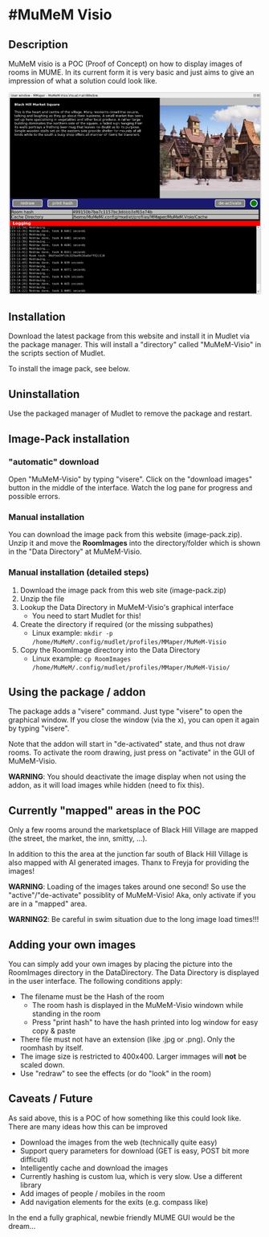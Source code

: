 #MuMeM Visio
============================

## Description
MuMeM visio is a POC (Proof of Concept) on how to display images of rooms in MUME. In its current form it is very basic and just aims to give an impression of what a solution could look like.

![MuMeM-Visio Screenshot](https://github.com/MuMeM/mume/blob/main/Mudlet/MuMeM-Visio/doc/MuMeM-Visio.png)

## Installation
Download the latest package from this website and install it in Mudlet via the package manager. This will install a "directory" called "MuMeM-Visio" in the scripts section of Mudlet.

To install the image pack, see below.

## Uninstallation
Use the packaged manager of Mudlet to remove the package and restart.

## Image-Pack installation

### "automatic" download
Open "MuMeM-Visio" by typing "visere". Click on the "download images" button in the middle of the interface. Watch the log pane for progress and possible errors.

### Manual installation
You can download the image pack from this website (image-pack.zip). Unzip it and move the **RoomImages** into the directory/folder which is shown in the "Data Directory" at MuMeM-Visio.

### Manual installation (detailed steps)

 1. Download the image pack from this web site (image-pack.zip)
 2. Unzip the file
 3. Lookup the Data Directory in MuMeM-Visio's graphical interface
    * You need to start Mudlet for this!
 4. Create the directory if required (or the missing subpathes)
    * Linux example: `mkdir -p /home/MuMeM/.config/mudlet/profiles/MMaper/MuMeM-Visio`
 5. Copy the RoomImage directory into the Data Directory
    * Linux example: `cp RoomImages /home/MuMeM/.config/mudlet/profiles/MMaper/MuMeM-Visio/`

## Using the package / addon
The package adds a "visere" command. Just type "visere" to open the graphical window. If you close the window (via the x), you can open it again by typing "visere".

Note that the addon will start in "de-activated" state, and thus not draw rooms. To activate the room drawing, just press on "activate" in the GUI of MuMeM-Visio.

**WARNING**: You should deactivate the image display when not using the addon, as it will load images while hidden (need to fix this).

## Currently "mapped" areas in the POC
Only a few rooms around the marketsplace of Black Hill Village are mapped (the street, the market, the inn, smitty, ...).

In addition to this the area at the junction far south of Black Hill Village is also mapped with AI generated images. Thanx to Freyja for providing the images!

**WARNING**: Loading of the images takes around one second! So use the "active"/"de-activate" possiblity of MuMeM-Visio! Aka, only activate if you are in a "mapped" area.

**WARNING2**: Be careful in swim situation due to the long image load times!!!

## Adding your own images
You can simply add your own images by placing the picture into the RoomImages directory in the DataDirectory. The Data Directory is displayed in the user interface. The following conditions apply:

  * The filename must be the Hash of the room
    * The room hash is displayed in the MuMeM-Visio windown while standing in the room
    * Press "print hash" to have the hash printed into log window for easy copy & paste
  * There file must not have an extension (like .jpg or .png). Only the roomhash by itself.
  * The image size is restricted to 400x400. Larger immages will **not** be scaled down.
  * Use "redraw" to see the effects (or do "look" in the room)

## Caveats / Future
As said above, this is a POC of how something like this could look like. There are many ideas how this can be improved

  * Download the images from the web (technically quite easy)
  * Support query parameters for download (GET is easy, POST bit more difficult)
  * Intelligently cache and download the images
  * Currently hashing is custom lua, which is very slow. Use a different library
  * Add images of people / mobiles in the room
  * Add navigation elements for the exits (e.g. compass like)

In the end a fully graphical, newbie friendly MUME GUI would be the dream...
